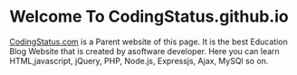 <html>   
    <body>
    <h1>Welcome To CodingStatus.github.io</h1>
    <p><a href="http://codingstatus.com/">CodingStatus.com</a> is a Parent website of this page. It is the best Education Blog Website that is created by asoftware developer. Here you can learn HTML,javascript, jQuery, PHP, Node.js, Expressjs, Ajax, MySQl so on.</p>
</body>
</html>

